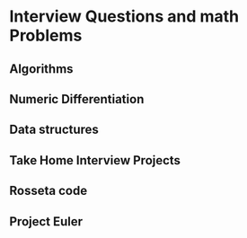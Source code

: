 # Interview Questions and math Problems

## Algorithms
## Numeric Differentiation
## Data structures
## Take Home Interview Projects 
## Rosseta code
## Project Euler
